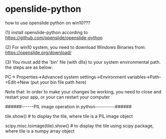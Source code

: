 # openslide-python
how to use openslide python on win10???

(1) install openslide-python according to https://github.com/openslide/openslide-python

(2) For win10 system, you need to download Windows Binaries from: https://openslide.org/download/

(3) You must add the 'bin' file (with dlls) to your system environmental path. the steps are as below:

PC-> Properties->Advanced system settings->Environment variables->Path->Edit->New (put your bin file path here)

Note that: In order to make your changes be working, you need to close and restart your app, or your can restart your computer


######------PIL image operation in python----------######

tile.show() # to display the tile, where tile is a PIL image object

scipy.misc.toimage(tile).show() # to display the tile using scipy package, where tile is a numpy array object
